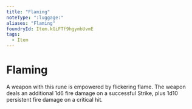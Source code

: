 ```yaml
---
title: "Flaming"
noteType: ":luggage:"
aliases: "Flaming"
foundryId: Item.kGiFTf9hgymbUvmE
tags:
  - Item
---
```


# Flaming

A weapon with this rune is empowered by flickering flame. The weapon deals an additional 1d6 fire damage on a successful Strike, plus 1d10 persistent fire damage on a critical hit.
